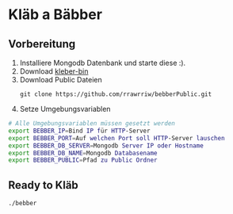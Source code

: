 # Kläb a Bäbber

## Vorbereitung

1. Installiere Mongodb Datenbank und starte diese :).
2. Download [kleber-bin](https://drive.google.com/open?id=0BxLCS9PB1fV2fkw3R1dCV3BBZkdOWktNVzFvNFZqVGhGWklkSWZ1Y2xEa0lWa3JDdTJ2OW8&authuser=0)
3. Download Public Dateien 
    ```
    git clone https://github.com/rrawrriw/bebberPublic.git
    ```
4. Setze Umgebungsvariablen

```bash
# Alle Umgebungsvariablen müssen gesetzt werden
export BEBBER_IP=Bind IP für HTTP-Server
export BEBBER_PORT=Auf welchen Port soll HTTP-Server lauschen
export BEBBER_DB_SERVER=Mongodb Server IP oder Hostname
export BEBBER_DB_NAME=Mongodb Databasename
export BEBBER_PUBLIC=Pfad zu Public Ordner
```

## Ready to Kläb

```bash
./bebber
```
